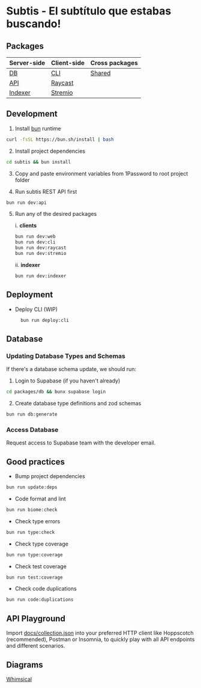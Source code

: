 # Subtis - El subtítulo que estabas buscando!

## Packages

| Server-side | Client-side | Cross packages |
|-------------|-------------|----------------|
| [DB](/packages/db/) | [CLI](/packages/cli/) | [Shared](/packages/shared/) |
| [API](/packages/api/) | [Raycast](/packages/raycast/) |  |
| [Indexer](/packages/indexer/) | [Stremio](/packages/stremio/) |                |

## Development

1. Install [bun](https://bun.sh/) runtime

```bash
curl -fsSL https://bun.sh/install | bash
```

2. Install project dependencies

```bash
cd subtis && bun install
```

3. Copy and paste environment variables from 1Password to root project folder

4. Run subtis REST API first

```bash
bun run dev:api
```

5. Run any of the desired packages

    i. **clients**
      ```bash
      bun run dev:web
      bun run dev:cli
      bun run dev:raycast
      bun run dev:stremio
      ```

    ii. **indexer**
      ```bash
      bun run dev:indexer
      ```

## Deployment

- Deploy CLI (WIP)

  ```bash
    bun run deploy:cli
  ```

## Database

### Updating Database Types and Schemas

If there's a database schema update, we should run:

1. Login to Supabase (if you haven't already)

```bash
cd packages/db && bunx supabase login
```

2. Create database type definitions and zod schemas

```bash
bun run db:generate
```

### Access Database

Request access to Supabase team with the developer email.

## Good practices

- Bump project dependencies

```bash
bun run update:deps
```

- Code format and lint

```bash
bun run biome:check
```

- Check type errors

```bash
bun run type:check
```

- Check type coverage

```bash
bun run type:coverage
```

- Check test coverage

```bash
bun run test:coverage
```

- Check code duplications

```bash
bun run code:duplications
```

## API Playground

Import [docs/collection.json](/docs/collection.json) into your preferred HTTP client like Hoppscotch (recommended), Postman or Insomnia, to quickly play with all API endpoints and different scenarios.

## Diagrams

[Whimsical](https://whimsical.com/Subtis-9VTuUJTU3KcGLHGbk19ioA)

